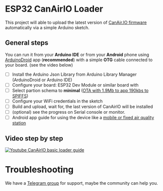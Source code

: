 # ESP32 CanAirIO Loader

This project will able to upload the latest version of [CanAir.IO firmware](https://github.com/kike-canaries/canairio_firmware#canairio-firmware)
automatically via a simple Arduino sketch.

## General steps

You can run it from your **Arduino IDE** or from your **Android** phone
using [ArduinoDroid](https://play.google.com/store/apps/details?id=name.antonsmirnov.android.arduinodroid2&hl=en&gl=US)
app (**recommended**) with a simple **OTG** cable connected to your board. (see the video below)

- [ ] Install the Arduino Json Library from Arduino Library Manager (ArduinoDroid or Arduino IDE)
- [ ] Configure your board: ESP32 Dev Module or similar board with
- [ ] Select partion schema to **minimal** ([OTA with 1.9Mb to app 190kbs to SPIFFS](https://codeblog.dotsandbrackets.com/arduino-cli-partition-scheme/))
- [ ] Configure your WiFi credentials in the sketch
- [ ] Build and upload, wait for, the last version of CanAirIO will be installed
- [ ] (optional) see the progress on Serial console or monitor.
- [ ] Android app guide for using the device like a [mobile or fixed air quality station](https://github.com/kike-canaries/canairio_firmware/blob/master/README.md#android-canairio-app)

## Video step by step 

[![Youtube CanAirIO basic loader guide](http://img.youtube.com/vi/FjfGdnTk-rc/0.jpg)](http://www.youtube.com/watch?v=FjfGdnTk-rc "Youtube CanAirIO basic loader guide")

#  Troubleshooting

We have a [Telegram group](https://t.me/canairio) for support, maybe the community can help you.
